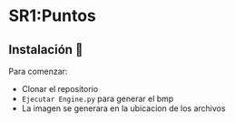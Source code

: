 # SR1:Puntos



## Instalación 🔧


Para comenzar:



- Clonar el repositorio
- `Ejecutar Engine.py` para generar el bmp
- La imagen se generara en la ubicacion de los archivos

